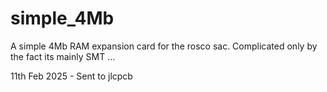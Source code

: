 # simple_4Mb
A simple 4Mb RAM expansion card for the rosco sac.  Complicated only by the fact its mainly SMT ...

11th Feb 2025 - Sent to jlcpcb


